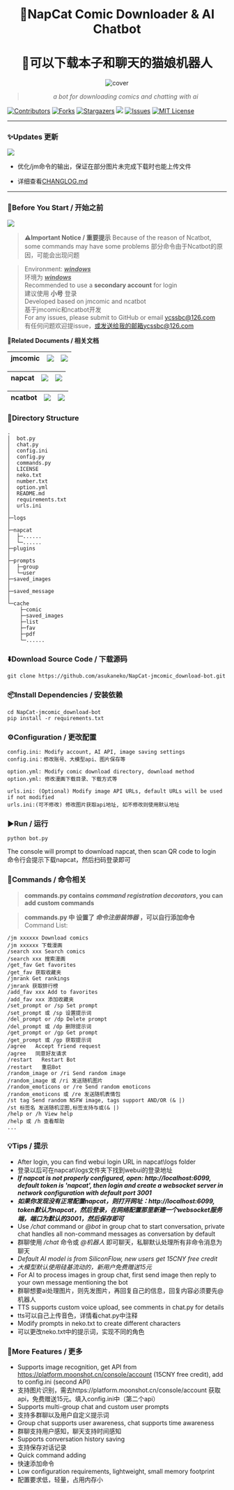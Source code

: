<div align="center">
<h1 style = "text-align:center;">🚀NapCat Comic Downloader & AI Chatbot</h1>
<h1 style = "text-align:center;">🚀可以下载本子和聊天的猫娘机器人</h1>

![cover](https://img.picui.cn/free/2025/04/19/6803c76d2bbf9.png)

> _a bot for downloading comics and chatting with ai_

</div>

[![Contributors][contributors-shield]][contributors-url]
[![Forks][forks-shield]][forks-url]
[![Stargazers][stars-shield]][stars-url]
![](https://visitor-badge.laobi.icu/badge?page_id=asukaneko.NapCat-jmcomic_download-bot)
[![Issues][issues-shield]][issues-url]
[![MIT License][license-shield]][license-url]

---
### ✨Updates 更新  
![](https://img.shields.io/badge/LatestVersion-1.3.1-blue?&logo=react)

- 优化/jm命令的输出，保证在部分图片未完成下载时也能上传文件

+ 详细查看[CHANGLOG.md](https://github.com/asukaneko/NapCat-jmcomic_download-bot/blob/master/CHANGELOG.md)
---

### 📌Before You Start / 开始之前  
[![](https://img.shields.io/badge/python-version>=3.7-red?logo=python)]()
>**⚠️Important Notice / 重要提示**
> Because of the reason of Ncatbot, some commands may have some problems
>部分命令由于Ncatbot的原因，可能会出现问题

>Environment: <u>___windows___</u>  
>环境为 <u>___windows___</u>  
>Recommended to use a __secondary account__ for login  
>建议使用 __小号__ 登录  
>Developed based on jmcomic and ncatbot  
>基于jmcomic和ncatbot开发  
>For any issues, please submit to GitHub or email ycssbc@126.com  
>有任何问题欢迎提issue，或发送给我的邮箱ycssbc@126.com  

 **📝Related Documents / 相关文档**

| jmcomic | [![](https://img.shields.io/badge/jmcomic-on_Github-blue)](https://github.com/hect0x7/JMComic-Crawler-Python) | [![](https://img.shields.io/badge/jmcomic-Readthedocs.io-orange)](https://jmcomic.readthedocs.io/zh-cn/latest/) |
|:-:|:-:|:-:|

| napcat |[![](https://img.shields.io/badge/napcat-on_Github-blue)](https://github.com/NapNeko/NapCatQQ) | [![](https://img.shields.io/badge/napcat-Github.IO-orange)](https://napneko.github.io)
|:-:|:-:|:-:|

| ncatbot | [![](https://img.shields.io/badge/ncatbot-on_Github-blue)](https://github.com/liyihao1110/ncatbot) | [![](https://img.shields.io/badge/Python_Sdk-Ncatbot-8A2BE2)](https://docs.ncatbot.xyz/) |
|:-:|:-:|:-:|

### 📂Directory Structure
```
.
│  bot.py
│  chat.py
│  config.ini
│  config.py
│  commands.py
│  LICENSE
│  neko.txt
│  number.txt
│  option.yml
│  README.md
│  requirements.txt
│  urls.ini
│  
├─logs
│      
├─napcat
│  ├─...... 
│  └─......
├─plugins
│
├─prompts
│  ├─group
│  └─user
├─saved_images
│      
├─saved_message
│
└─cache
    ├─comic
    ├─saved_images
    ├─list
    ├─fav
    ├─pdf
    └─......
```

### ⬇️Download Source Code / 下载源码 
```
git clone https://github.com/asukaneko/NapCat-jmcomic_download-bot.git
```

### 📦Install Dependencies / 安装依赖  
```
cd NapCat-jmcomic_download-bot
pip install -r requirements.txt
```

### ⚙️Configuration / 更改配置
```
config.ini: Modify account, AI API, image saving settings
config.ini：修改账号、大模型api、图片保存等

option.yml: Modify comic download directory, download method
option.yml: 修改漫画下载目录、下载方式等

urls.ini: (Optional) Modify image API URLs, default URLs will be used if not modified
urls.ini:(可不修改) 修改图片获取api地址, 如不修改则使用默认地址
```

### ▶️Run / 运行 
```
python bot.py
```
The console will prompt to download napcat, then scan QR code to login  
命令行会提示下载napcat，然后扫码登录即可

### 📜Commands / 命令相关 
>__commands.py contains ___command registration decorators___, you can add custom commands__  

>__commands.py 中 设置了 ___命令注册装饰器___ ，可以自行添加命令__  
Command List:
```text
/jm xxxxxx Download comics  
/jm xxxxxx 下载漫画  
/search xxx Search comics  
/search xxx 搜索漫画  
/get_fav Get favorites  
/get_fav 获取收藏夹  
/jmrank Get rankings  
/jmrank 获取排行榜  
/add_fav xxx Add to favorites  
/add_fav xxx 添加收藏夹  
/set_prompt or /sp Set prompt  
/set_prompt 或 /sp 设置提示词  
/del_prompt or /dp Delete prompt  
/del_prompt 或 /dp 删除提示词  
/get_prompt or /gp Get prompt  
/get_prompt 或 /gp 获取提示词  
/agree   Accept friend request  
/agree   同意好友请求  
/restart   Restart Bot  
/restart   重启Bot  
/random_image or /ri Send random image  
/random_image 或 /ri 发送随机图片  
/random_emoticons or /re Send random emoticons  
/random_emoticons 或 /re 发送随机表情包  
/st tag Send random NSFW image, tags support AND/OR (& |)  
/st 标签名 发送随机涩图,标签支持与或(& |)  
/help or /h View help  
/help 或 /h 查看帮助 
...
```

### 💡Tips / 提示 
+ After login, you can find webui login URL in napcat\logs folder
+ 登录以后可在napcat\logs文件夹下找到webui的登录地址
+ ___If napcat is not properly configured, open: http://localhost:6099, default token is 'napcat', then login and create a websocket server in network configuration with default port 3001___
+ ___如果你发现没有正常配置napcat，则打开网址：http://localhost:6099, token默认为napcat，然后登录，在网络配置那里新建一个websocket服务端，端口为默认的3001，然后保存即可___
+ Use _/chat_ command or _@bot_ in group chat to start conversation, private chat handles all non-command messages as conversation by default
+ 群聊使用 _/chat_ 命令或 _@机器人_ 即可聊天，私聊默认处理所有非命令消息为聊天
+ _Default AI model is from SiliconFlow, new users get 15CNY free credit_
+ _大模型默认使用硅基流动的，新用户免费赠送15元_
+ For AI to process images in group chat, first send image then reply to your own message mentioning the bot
+ 群聊想要ai处理图片，则先发图片，再回复自己的信息，回复内容必须要先@机器人
+ TTS supports custom voice upload, see comments in chat.py for details
+ tts可以自己上传音色，详情看chat.py中注释
+ Modify prompts in neko.txt to create different characters
+ 可以更改neko.txt中的提示词，实现不同的角色

### 🌟More Features / 更多 
+ Supports image recognition, get API from https://platform.moonshot.cn/console/account (15CNY free credit), add to config.ini (second API)
+ 支持图片识别，需去https://platform.moonshot.cn/console/account 获取api，免费赠送15元。填入config.ini中（第二个api）
+ Supports multi-group chat and custom user prompts
+ 支持多群聊以及用户自定义提示词
+ Group chat supports user awareness, chat supports time awareness
+ 群聊支持用户感知，聊天支持时间感知
+ Supports conversation history saving
+ 支持保存对话记录
+ Quick command adding
+ 快速添加命令
+ Low configuration requirements, lightweight, small memory footprint
+ 配置要求低，轻量，占用内存小

[your-project-path]:asukaneko/NapCat-jmcomic_download-bot
[contributors-shield]: https://img.shields.io/github/contributors/asukaneko/NapCat-jmcomic_download-bot.svg?style=flat
[contributors-url]: https://github.com/asukaneko/NapCat-jmcomic_download-bot/graphs/contributors
[forks-shield]: https://img.shields.io/github/forks/asukaneko/NapCat-jmcomic_download-bot.svg?style=flat
[forks-url]: https://github.com/asukaneko/NapCat-jmcomic_download-bot/network/members
[stars-shield]: https://img.shields.io/github/stars/asukaneko/NapCat-jmcomic_download-bot.svg?style=flat
[stars-url]: https://github.com/asukaneko/NapCat-jmcomic_download-bot/stargazers
[issues-shield]: https://img.shields.io/github/issues/asukaneko/NapCat-jmcomic_download-bot.svg?style=flat
[issues-url]: https://img.shields.io/github/issues/asukaneko/NapCat-jmcomic_download-bot.svg
[license-shield]: https://img.shields.io/github/license/asukaneko/NapCat-jmcomic_download-bot.svg?style=flat
[license-url]: https://github.com/asukaneko/NapCat-jmcomic_download-bot/blob/master/LICENSE
[linkedin-shield]: https://img.shields.io/badge/-LinkedIn-black.svg?style=flat&logo=linkedin&colorB=555
